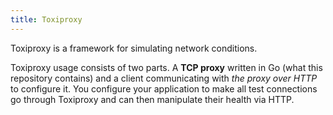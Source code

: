 ```yaml
---
title: Toxiproxy
---
```


Toxiproxy is a framework for simulating network conditions.

Toxiproxy usage consists of two parts. A **TCP proxy** written in Go (what this repository contains) and a
client communicating with _the proxy over HTTP_ to configure it.
You configure your application to make all test connections go through Toxiproxy and can
then manipulate their health via HTTP.
